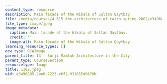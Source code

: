 ```yaml
---
content_type: resource
description: Main facade of the Wikala of Sultan Qaytbay.
file: /media/courses/4-615-the-architecture-of-cairo-spring-2002/e34968952ae67223e6f2931655d0670b_1102.jpeg
file_type: image/jpeg
image_metadata:
  caption: Main facade of the Wikala of Sultan Qaytbay.
  credit: ''
  image-alt: Main facade of the Wikala of Sultan Qaytbay.
learning_resource_types: []
ocw_type: OCWImage
parent_title: 13 - Burji Mamluk Architecture in the City
parent_type: CourseSection
resourcetype: Image
title: 1102.jpeg
uid: e3496895-2ae6-7223-e6f2-931655d0670b
---
```

